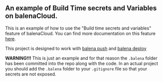 ## An example of Build Time secrets and Variables on balenaCloud.

This is an example of how to use the "Build time secrets and variables" feature of balenaCloud. You can find more documentation on this feature [here](https://www.balena.io/docs/learn/deploy/deployment/#build-time-secrets-and-variables).

This project is designed to work with [balena push](https://www.balena.io/docs/learn/deploy/deployment/#balena-push) and [balena deploy](https://www.balena.io/docs/learn/deploy/deployment/#balena-build--deploy)

**WARNING!!!** This is just an example and for that reason the `.balena` folder has been committed into the repo along with the code. In an actual project you should add the `.balena` folder to your `.gitignore` file so that your secrets are not exposed.